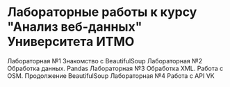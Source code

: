 # Лабораторные работы к курсу "Анализ веб-данных" Университета ИТМО
Лабораторная №1 Знакомство с BeautifulSoup
Лабораторная №2 Обработка данных. Pandas
Лабораторная №3 Обработка XML. Работа с OSM. Продолжение BeautifulSoup
Лабораторная №4 Работа с API VK
